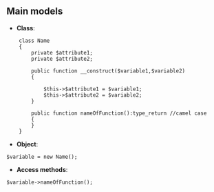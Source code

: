 ## Main models

* **Class**:

``` 
    class Name
    {
        private $attribute1;
        private $attribute2;

        public function __construct($variable1,$variable2) 
        {

            $this->$attribute1 = $variable1;
            $this->$attribute2 = $variable2;
        }

        public function nameOfFunction():type_return //camel case
        {
        }
    }
```

* **Object**:
``` 
$variable = new Name();
```

* **Access methods**:
``` 
$variable->nameOfFunction();
```